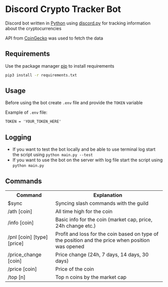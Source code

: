 # Discord Crypto Tracker Bot
Discord bot written in [Python](https://www.python.org/) using [discord.py](https://discordpy.readthedocs.io/en/stable/) for tracking information about the cryptocurrencies  

API from [CoinGecko](https://www.coingecko.com/en/api/documentation) was used to fetch the data

## Requirements
Use the package manager [pip](https://pip.pypa.io/en/stable/) to install requirements

```bash
pip3 install -r requirements.txt
```

## Usage
Before using the bot create `.env` file and provide the `TOKEN` variable

Example of `.env` file:
```txt
TOKEN = 'YOUR_TOKEN_HERE'
```

## Logging
  - If you want to test the bot locally and be able to use terminal log start the script using `python main.py --test`
  - If you want to use the bot on the server with log file start the script using `python main.py`

## Commands
<table>
  <tr>
    <th>Command</th>
    <th>Explanation</th>
  </tr>
  <tr>
    <td>$sync</td>
    <td>Syncing slash commands with the guild</td>
  </tr>
  <tr>
    <td>/ath [coin]</td>
    <td>All time high for the coin</td>
  </tr>
  <tr>
    <td>/info [coin]</td>
    <td>Basic info for the coin (market cap, price, 24h change etc.)</td>
  </tr>
  <tr>
    <td>/pnl [coin] [type] [price]</td>
    <td>Profit and loss for the coin based on type of the position and the price when position was opened</td>
  </tr>
  <tr>
    <td>/price_change [coin]</td>
    <td>Price change (24h, 7 days, 14 days, 30 days)</td>
  </tr>
  <tr>
    <td>/price [coin]</td>
    <td>Price of the coin</td>
  </tr>
  <tr>
    <td>/top [n]</td>
    <td>Top n coins by the market cap</td>
  </tr>
</table>
